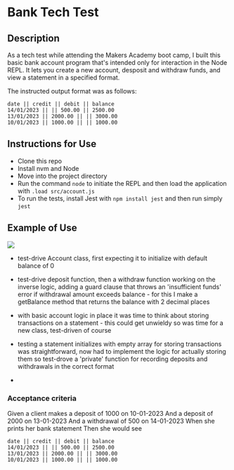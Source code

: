 # Bank Tech Test

## Description

As a tech test while attending the Makers Academy boot camp, I built this basic bank account program that's intended only for interaction in the Node REPL. It lets you create a new account, desposit and withdraw funds, and view a statement in a specified format.

The instructed output format was as follows:

```
date || credit || debit || balance
14/01/2023 || || 500.00 || 2500.00
13/01/2023 || 2000.00 || || 3000.00
10/01/2023 || 1000.00 || || 1000.00
```

## Instructions for Use

* Clone this repo
* Install nvm and Node
* Move into the project directory
* Run the command `node` to initiate the REPL and then load the application with `.load src/account.js`
* To run the tests, install Jest with `npm install jest` and then run simply `jest`

## Example of Use

<img src="https://imgur.com/DHSMZmZ">

* test-drive Account class, first expecting it to initialize with default balance of 0

* test-drive deposit function, then a withdraw function working on the inverse logic, adding a guard clause that throws an 'insufficient funds' error if withdrawal amount exceeds balance - for this I make a getBalance method that returns the balance with 2 decimal places

* with basic account logic in place it was time to think about storing transactions on a statement - this could get unwieldy so was time for a new class, test-driven of course

* testing a statement initializes with empty array for storing transactions was straightforward, now had to implement the logic for actually storing them so test-drove a 'private' function for recording deposits and withdrawals in the correct format

* 

### Acceptance criteria

Given a client makes a deposit of 1000 on 10-01-2023
And a deposit of 2000 on 13-01-2023
And a withdrawal of 500 on 14-01-2023
When she prints her bank statement
Then she would see

```
date || credit || debit || balance
14/01/2023 || || 500.00 || 2500.00
13/01/2023 || 2000.00 || || 3000.00
10/01/2023 || 1000.00 || || 1000.00
```